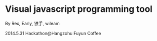 # Visual javascript programming tool

By Rex, Early, 铁手, wileam

2014.5.31 Hackathon@Hangzohu Fuyun Coffee